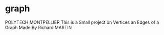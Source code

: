 # graph
POLYTECH MONTPELLIER
This is a Small project on Vertices an Edges of a Graph
Made By Richard MARTIN
